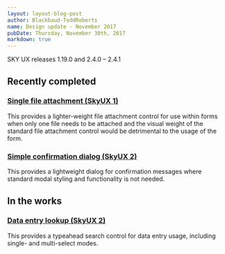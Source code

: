 ```yaml
---
layout: layout-blog-post
author: Blackbaud-ToddRoberts
name: Design update - November 2017
pubDate: Thursday, November 30th, 2017
markdown: true
---
```


SKY UX releases 1.19.0 and 2.4.0 – 2.4.1

<!-- more -->

## Recently completed


### [Single file attachment (SkyUX 1)](https://skyux.developer.blackbaud.com/components/fileattachments/)

This provides a lighter-weight file attachment control for use within forms when only one file needs to be attached and the visual weight of the standard file attachment control would be detrimental to the usage of the form.

### [Simple confirmation dialog (SkyUX 2)](https://developer.blackbaud.com/skyux2/components/confirmation-dialog)

This provides a lightweight dialog for confirmation messages where standard modal styling and functionality is not needed.

## In the works 

### [Data entry lookup (SkyUX 2)](https://github.com/blackbaud/skyux2/pull/1220)

This provides a typeahead search control for data entry usage, including single- and multi-select modes. 